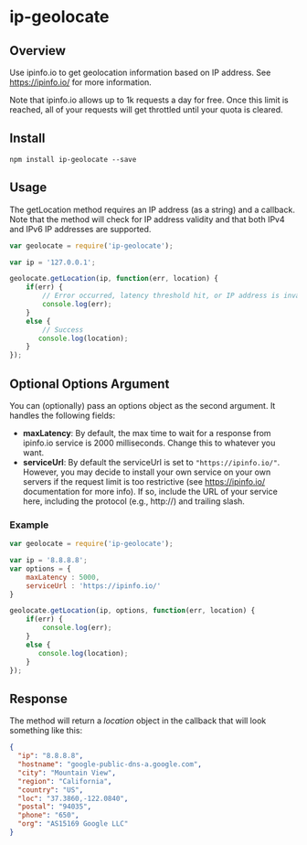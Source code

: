 # ip-geolocate

## Overview

Use ipinfo.io to get geolocation information based on IP address. See <https://ipinfo.io/> for more information.

Note that ipinfo.io allows up to 1k requests a day for free. Once this limit is reached, all of your requests will get throttled until your quota is cleared.

## Install

    npm install ip-geolocate --save

## Usage

The getLocation method requires an IP address (as a string) and a callback.  Note that the method will check for IP address validity and that both IPv4 and IPv6 IP addresses are supported.

```javascript
var geolocate = require('ip-geolocate');

var ip = '127.0.0.1';

geolocate.getLocation(ip, function(err, location) {
    if(err) {
        // Error occurred, latency threshold hit, or IP address is invalid
        console.log(err);
    }
    else {
        // Success
       console.log(location);
    }
});
```

## Optional Options Argument

You can (optionally) pass an options object as the second argument. It handles the following fields:

* __maxLatency__: By default, the max time to wait for a response from ipinfo.io service is 2000 milliseconds. Change this to whatever you want.
* __serviceUrl__: By default the serviceUrl is set to `"https://ipinfo.io/"`.  However, you may decide to install your own service on your own servers if the request limit is too restrictive (see https://ipinfo.io/ documentation for more info). If so, include the URL of your service here, including the protocol (e.g., http://) and trailing slash.

### Example

```javascript
var geolocate = require('ip-geolocate');

var ip = '8.8.8.8';
var options = {
    maxLatency : 5000,
    serviceUrl : 'https://ipinfo.io/'
}

geolocate.getLocation(ip, options, function(err, location) {
    if(err) {
        console.log(err);
    }
    else {
       console.log(location);
    }
});
```

## Response

The method will return a _location_ object in the callback that will look something like this:

```json
{
  "ip": "8.8.8.8",
  "hostname": "google-public-dns-a.google.com",
  "city": "Mountain View",
  "region": "California",
  "country": "US",
  "loc": "37.3860,-122.0840",
  "postal": "94035",
  "phone": "650",
  "org": "AS15169 Google LLC"
}
```
